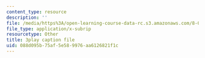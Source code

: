 ```yaml
---
content_type: resource
description: ''
file: /media/https%3A/open-learning-course-data-rc.s3.amazonaws.com/8-03sc-physics-iii-vibrations-and-waves-fall-2016/088d095b75af5e589976aa6126821f1c_GUgIh6ff86Y.vtt
file_type: application/x-subrip
resourcetype: Other
title: 3play caption file
uid: 088d095b-75af-5e58-9976-aa6126821f1c
---
```

